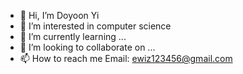 - 👋 Hi, I’m Doyoon Yi
- 👀 I’m interested in computer science
- 🌱 I’m currently learning ...
- 💞️ I’m looking to collaborate on ...
- 📫 How to reach me Email: ewiz123456@gmail.com

<!---
realtrollery/realtrollery is a ✨ special ✨ repository because its `README.md` (this file) appears on your GitHub profile.
You can click the Preview link to take a look at your changes.
--->
